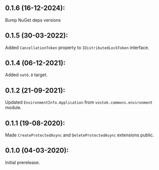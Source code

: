 ## 0.1.6 (16-12-2024): 

Bump NuGet deps versions

## 0.1.5 (30-03-2022):

Added `CancellationToken` property to `IDistributedLockToken` interface.

## 0.1.4 (06-12-2021):

Added `net6.0` target.

## 0.1.2 (21-09-2021):

Updated `EnvironmentInfo.Application` from `vostok.commons.environment` module.


## 0.1.1 (19-08-2020): 

Made `CreateProtectedAsync` and `DeleteProtectedAsync` extensions public.

## 0.1.0 (04-03-2020): 

Initial prerelease.
